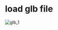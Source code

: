 # load glb file
![glb_1](https://github.com/user-attachments/assets/057246ef-a01c-46b5-b059-ccbed84a3ff8)
